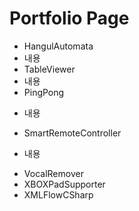 Portfolio Page
============
 * HangulAutomata
 * 내용
 * TableViewer
  * 내용
 * PingPong
 + 내용
 * SmartRemoteController
 - 내용
 * VocalRemover
 * XBOXPadSupporter
 * XMLFlowCSharp